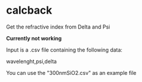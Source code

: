 # calcback
Get the refractive index from Delta and Psi

**Currently not working**

Input is a .csv file containing the following data:

wavelenght,psi,delta


You can use the "300nmSiO2.csv" as an example file
